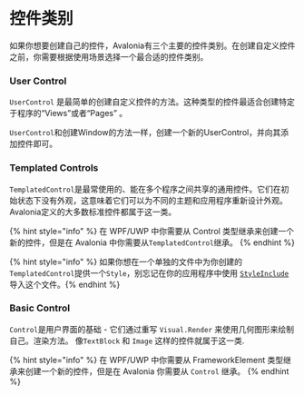 # 控件类别

如果你想要创建自己的控件，Avalonia有三个主要的控件类别。在创建自定义控件之前，你需要根据使用场景选择一个最合适的控件类别。

### User Control

`UserControl` 是最简单的创建自定义控件的方法。这种类型的控件最适合创建特定于程序的“Views”或者“Pages” 。

 `UserControl`和创建Window的方法一样，创建一个新的UserControl，并向其添加控件即可。

### Templated Controls

`TemplatedControl`是最常使用的、能在多个程序之间共享的通用控件。它们在初始状态下没有外观，这意味着它们可以为不同的主题和应用程序重新设计外观。Avalonia定义的大多数标准控件都属于这一类。

{% hint style="info" %}  在 WPF/UWP 中你需要从 Control 类型继承来创建一个新的控件，但是在 Avalonia 中你需要从`TemplatedControl`继承。 {% endhint %}

{% hint style="info" %} 如果你想在一个单独的文件中为你创建的`TemplatedControl`提供一个`Style`，别忘记在你的应用程序中使用 [`StyleInclude`](https://docs.avaloniaui.net/docs/styling/styles) 导入这个文件。{% endhint %}

### Basic Control

`Control`是用户界面的基础 - 它们通过重写  `Visual.Render`  来使用几何图形来绘制自己。渲染方法。 像`TextBlock` 和 `Image` 这样的控件就属于这一类.

{% hint style="info" %} 在 WPF/UWP 中你需要从 FrameworkElement 类型继承来创建一个新的控件，但是在 Avalonia 你需要从 `Control` 继承。 {% endhint %}

